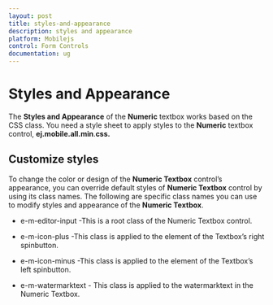 ```yaml
---
layout: post
title: styles-and-appearance
description: styles and appearance
platform: Mobilejs
control: Form Controls
documentation: ug
---
```


# Styles and Appearance

The **Styles and Appearance** of the **Numeric** textbox works based on the CSS class. You need a style sheet to apply styles to the **Numeric** textbox control, **ej.mobile.all.min**.**css.**

## Customize styles

To change the color or design of the **Numeric Textbox** control’s appearance, you can override default styles of **Numeric Textbox** control by using its class names. The following are specific class names you can use to modify styles and appearance of the **Numeric Textbox**.

* e-m-editor-input -This is a root class of the  Numeric Textbox control.

* e-m-icon-plus -This class is applied to the element of the Textbox’s right spinbutton.

* e-m-icon-minus -This class is applied to the element of the Textbox’s left spinbutton.

* e-m-watermarktext - This class is applied to the watermarktext in the Numeric Textbox.



